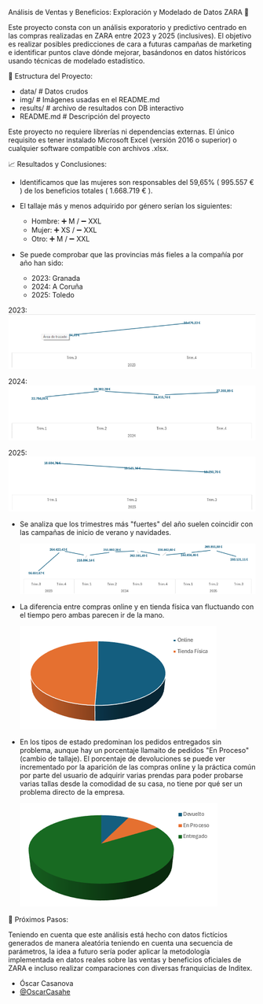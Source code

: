 Análisis de Ventas y Beneficios: Exploración y Modelado de Datos ZARA 👔


Este proyecto consta con un análisis exporatorio y predictivo centrado en las compras realizadas en ZARA
entre 2023 y 2025 (inclusives). El objetivo es realizar posibles predicciones de cara a futuras campañas de marketing
e identificar puntos clave dónde mejorar, basándonos en datos históricos usando técnicas de modelado estadístico.

🗻 Estructura del Proyecto:

-  data/ # Datos crudos
-  img/ # Imágenes usadas en el README.md
-  results/ # archivo de resultados con DB interactivo
-  README.md # Descripción del proyecto

Este proyecto no requiere librerías ni dependencias externas.
El único requisito es tener instalado Microsoft Excel (versión 2016 o superior) o cualquier software compatible con archivos .xlsx.


📈 Resultados y Conclusiones:

- Identificamos que las mujeres son responsables del 59,65% ( 995.557 € ) de los beneficios totales ( 1.668.719 € ).

- El tallaje más y menos adquirido por género serían los siguientes:

    - Hombre: ➕ M / ➖ XXL
    - Mujer: ➕ XS / ➖ XXL
    - Otro: ➕ M / ➖ XXL

- Se puede comprobar que las provincias más fieles a la compañía por año han sido:

    - 2023: Granada
    - 2024: A Coruña
    - 2025: Toledo

2023:   
![2023](img/2023.png)

2024:   
![2024](img/2024.png)

2025:   
![2025](img/2025.png)


- Se analiza que los trimestres más "fuertes" del año suelen coincidir con las campañas de inicio de verano y navidades.

    ![picos_tiempo](img/picos_tiempo.png)

- La diferencia entre compras online y en tienda física van fluctuando con el tiempo pero ambas parecen ir de la mano.

    ![tipo_compra](img/tipo_compra.png)

- En los tipos de estado predominan los pedidos entregados sin problema, aunque hay un porcentaje llamaito de pedidos "En Proceso" (cambio de tallaje). El porcentaje de devoluciones se puede ver incrementado por la aparición de las compras online y la práctica común por parte del usuario de adquirir varias prendas para poder probarse varias tallas desde la comodidad de su casa, no tiene por qué ser un problema directo de la empresa.
    
    ![tipo_estado](img/tipo_estado.png)



📖 Próximos Pasos:

Teniendo en cuenta que este análisis está hecho con datos fictícios generados de manera aleatória teniendo en cuenta una secuencia de parámetros, la idea a futuro sería poder aplicar la metodología implementada en datos reales sobre las ventas y beneficios oficiales de ZARA e incluso realizar comparaciones con diversas franquicias de Inditex.

- Óscar Casanova
- [@OscarCasahe](https://github.com/OscarCasahe)